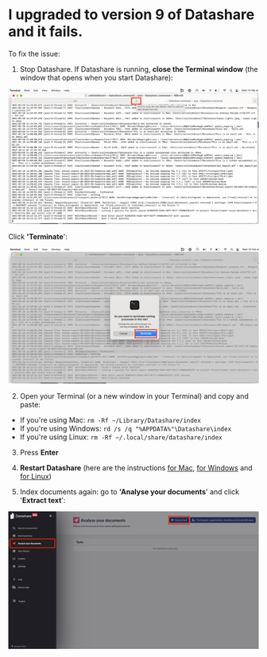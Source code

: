 # I upgraded to version 9 of Datashare and it fails.

To fix the issue:

 1. Stop Datashare. If Datashare is running, **close the Terminal window** \(the window that opens when you start Datashare\):

![](../.gitbook/assets/screenshot-2021-02-10-at-15.27.21.png)

Click **'Terminate**':

![](../.gitbook/assets/screenshot-2021-02-10-at-15.25.37.png)

 2. Open your Terminal \(or a new window in your Terminal\) and copy and paste:

* If you're using Mac: `rm -Rf ~/Library/Datashare/index`
* If you're using Windows: `rd /s /q "%APPDATA%"\Datashare\index`
* If you're using Linux: `rm -Rf ~/.local/share/datashare/index`  

 3. Press **Enter**

 4. **Restart Datashare** \(here are the instructions [for Mac](https://icij.gitbook.io/datashare/mac/open-datashare-on-mac), [for Windows](https://icij.gitbook.io/datashare/windows/open-datashare-on-windows) and [for Linux](https://icij.gitbook.io/datashare/linux/open-datashare-on-linux)\)

 5. Index documents again: go to **'Analyse your documents**' and click '**Extract text**':  


![](../.gitbook/assets/screenshot-2021-02-10-at-15.34.23.png)



